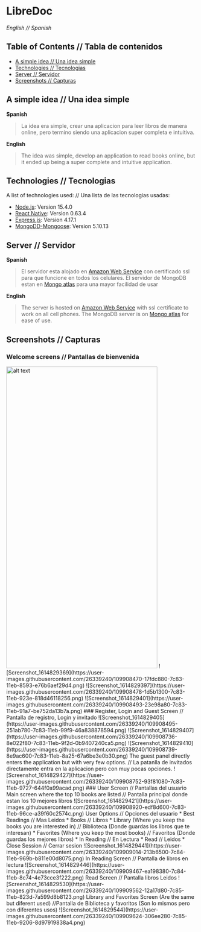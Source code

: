 # LibreDoc
*English // Spanish*

## **Table of Contents // Tabla de contenidos**

- [A simple idea // Una idea simple](#idea)
- [Technologies // Tecnologias](#Technologies)
- [Server // Servidor](#Server)
- [Screenshots // Capturas](#screens)

## **A simple idea // Una idea simple** <a name = "idea"></a>

**Spanish** 
>La idea era simple, crear una aplicacion para leer libros de manera online, pero termino siendo una aplicacion super completa e intuitiva.

**English**
>The idea was simple, develop an application to read books online, but it ended up being a super complete and intuitive application.

## **Technologies // Tecnologias** <a name = "Technologies"></a>
A list of technologies used: // Una lista de las tecnologias usadas:
* [Node.js](https://nodejs.org/): Version 15.4.0 
* [React Native](https://reactnative.dev/): Version 0.63.4
* [Express.js](https://expressjs.com/): Version 4.17.1
* [MongoDD-Mongoose](https://mongoosejs.com/): Version 5.10.13

## **Server // Servidor** <a name = "Server"></a>
**Spanish** 
>El servidor esta alojado en [Amazon Web Service](https://aws.amazon.com/es/) con certificado ssl para que funcione en todos los celulares.
>El servidor de MongoDB estan en [Mongo atlas](https://www.mongodb.com/cloud/atlas) para una mayor facilidad de usar 

**English**
>The server is hosted on [Amazon Web Service](https://aws.amazon.com/es/) with ssl certificate to work on all cell phones.
>The MongoDB server is on [Mongo atlas](https://www.mongodb.com/cloud/atlas) for ease of use.

## **Screenshots // Capturas** <a name = "screens"></a>
### Welcome screens // Pantallas de bienvenida
<img src="https://user-images.githubusercontent.com/26339240/109908470-17fdc880-7c83-11eb-8593-e76b6aef29d4.png" alt="alt text" style="width:400;height:800">
![Screenshot_1614829369](https://user-images.githubusercontent.com/26339240/109908470-17fdc880-7c83-11eb-8593-e76b6aef29d4.png)
![Screenshot_1614829397](https://user-images.githubusercontent.com/26339240/109908478-1d5b1300-7c83-11eb-923e-818d46118256.png)
![Screenshot_1614829401](https://user-images.githubusercontent.com/26339240/109908493-23e98a80-7c83-11eb-91a7-be752da13b7a.png)
### Register, Login and Guest Screen // Pantalla de registro, Login y invitado
![Screenshot_1614829405](https://user-images.githubusercontent.com/26339240/109908495-251ab780-7c83-11eb-99f9-46a838878594.png)
![Screenshot_1614829407](https://user-images.githubusercontent.com/26339240/109908736-8e022f80-7c83-11eb-9f2d-0b9407240ca5.png)
![Screenshot_1614829410](https://user-images.githubusercontent.com/26339240/109908739-8e9ac600-7c83-11eb-8a25-67a6be3e0b30.png)
The guest panel directly enters the application but with very few options. // 
La patanlla de invitados directamente entra en la aplicacion pero con muy pocas opciones.
![Screenshot_1614829427](https://user-images.githubusercontent.com/26339240/109908752-93f81080-7c83-11eb-9727-644f0a99acad.png)
### User Screen // Pantallas del usuario
Main screen where the top 10 books are listed //
Pantalla principal donde estan los 10 mejores libros
![Screenshot_1614829421](https://user-images.githubusercontent.com/26339240/109908920-edf8d600-7c83-11eb-96ce-a39f60c2574c.png)
User Options // Opciones del usuario
* Best Readings // Mas Leidos
* Books // Libros
* Library (Where you keep the books you are interested in) // Biblioteca (Donde guardas los libros que te interesan)
* Favorites (Where you keep the most books) // Favoritos (Donde guardas los mejores libros)
* In Reading // En Lectura
* Read // Leidos
* Close Session // Cerrar sesion 
![Screenshot_1614829441](https://user-images.githubusercontent.com/26339240/109909014-213b6500-7c84-11eb-969b-b811e00d8075.png)
In Reading Screen // Pantalla de libros en lectura
![Screenshot_1614829446](https://user-images.githubusercontent.com/26339240/109909467-ea198380-7c84-11eb-8c74-4e73cce3f222.png)
Read Screen // Pantalla libros Leidos
![Screenshot_1614829530](https://user-images.githubusercontent.com/26339240/109909562-12a17d80-7c85-11eb-823d-7a599d8b8123.png)
Library and Favorites Screen (Are the same but diferent used) //Pantalla de Biblioteca y favoritos (Son lo mismos pero con diferentes usos)
![Screenshot_1614829544](https://user-images.githubusercontent.com/26339240/109909624-306ee280-7c85-11eb-9206-8d97919838a4.png)




